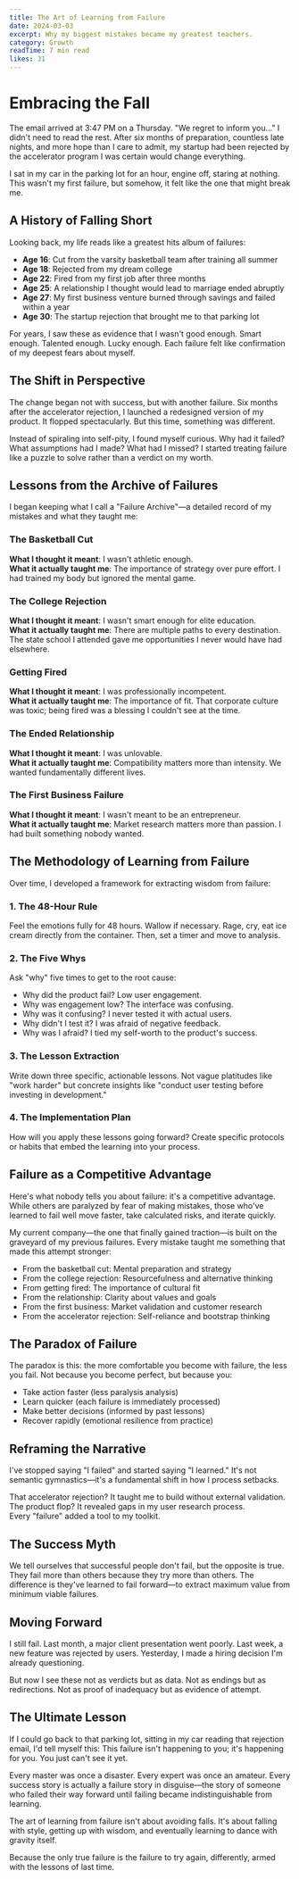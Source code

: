 ```yaml
---
title: The Art of Learning from Failure
date: 2024-03-03
excerpt: Why my biggest mistakes became my greatest teachers.
category: Growth
readTime: 7 min read
likes: 31
---
```


# Embracing the Fall

The email arrived at 3:47 PM on a Thursday. "We regret to inform you..." I didn't need to read the rest. After six months of preparation, countless late nights, and more hope than I care to admit, my startup had been rejected by the accelerator program I was certain would change everything.

I sat in my car in the parking lot for an hour, engine off, staring at nothing. This wasn't my first failure, but somehow, it felt like the one that might break me.

## A History of Falling Short

Looking back, my life reads like a greatest hits album of failures:

- **Age 16**: Cut from the varsity basketball team after training all summer
- **Age 18**: Rejected from my dream college
- **Age 22**: Fired from my first job after three months
- **Age 25**: A relationship I thought would lead to marriage ended abruptly
- **Age 27**: My first business venture burned through savings and failed within a year
- **Age 30**: The startup rejection that brought me to that parking lot

For years, I saw these as evidence that I wasn't good enough. Smart enough. Talented enough. Lucky enough. Each failure felt like confirmation of my deepest fears about myself.

## The Shift in Perspective

The change began not with success, but with another failure. Six months after the accelerator rejection, I launched a redesigned version of my product. It flopped spectacularly. But this time, something was different.

Instead of spiraling into self-pity, I found myself curious. Why had it failed? What assumptions had I made? What had I missed? I started treating failure like a puzzle to solve rather than a verdict on my worth.

## Lessons from the Archive of Failures

I began keeping what I call a "Failure Archive"—a detailed record of my mistakes and what they taught me:

### The Basketball Cut
**What I thought it meant**: I wasn't athletic enough.  
**What it actually taught me**: The importance of strategy over pure effort. I had trained my body but ignored the mental game.

### The College Rejection
**What I thought it meant**: I wasn't smart enough for elite education.  
**What it actually taught me**: There are multiple paths to every destination. The state school I attended gave me opportunities I never would have had elsewhere.

### Getting Fired
**What I thought it meant**: I was professionally incompetent.  
**What it actually taught me**: The importance of fit. That corporate culture was toxic; being fired was a blessing I couldn't see at the time.

### The Ended Relationship
**What I thought it meant**: I was unlovable.  
**What it actually taught me**: Compatibility matters more than intensity. We wanted fundamentally different lives.

### The First Business Failure
**What I thought it meant**: I wasn't meant to be an entrepreneur.  
**What it actually taught me**: Market research matters more than passion. I had built something nobody wanted.

## The Methodology of Learning from Failure

Over time, I developed a framework for extracting wisdom from failure:

### 1. The 48-Hour Rule
Feel the emotions fully for 48 hours. Wallow if necessary. Rage, cry, eat ice cream directly from the container. Then, set a timer and move to analysis.

### 2. The Five Whys
Ask "why" five times to get to the root cause:
- Why did the product fail? Low user engagement.
- Why was engagement low? The interface was confusing.
- Why was it confusing? I never tested it with actual users.
- Why didn't I test it? I was afraid of negative feedback.
- Why was I afraid? I tied my self-worth to the product's success.

### 3. The Lesson Extraction
Write down three specific, actionable lessons. Not vague platitudes like "work harder" but concrete insights like "conduct user testing before investing in development."

### 4. The Implementation Plan
How will you apply these lessons going forward? Create specific protocols or habits that embed the learning into your process.

## Failure as a Competitive Advantage

Here's what nobody tells you about failure: it's a competitive advantage. While others are paralyzed by fear of making mistakes, those who've learned to fail well move faster, take calculated risks, and iterate quickly.

My current company—the one that finally gained traction—is built on the graveyard of my previous failures. Every mistake taught me something that made this attempt stronger:

- From the basketball cut: Mental preparation and strategy
- From the college rejection: Resourcefulness and alternative thinking
- From getting fired: The importance of cultural fit
- From the relationship: Clarity about values and goals
- From the first business: Market validation and customer research
- From the accelerator rejection: Self-reliance and bootstrap thinking

## The Paradox of Failure

The paradox is this: the more comfortable you become with failure, the less you fail. Not because you become perfect, but because you:
- Take action faster (less paralysis analysis)
- Learn quicker (each failure is immediately processed)
- Make better decisions (informed by past lessons)
- Recover rapidly (emotional resilience from practice)

## Reframing the Narrative

I've stopped saying "I failed" and started saying "I learned." It's not semantic gymnastics—it's a fundamental shift in how I process setbacks.

That accelerator rejection? It taught me to build without external validation.  
The product flop? It revealed gaps in my user research process.  
Every "failure" added a tool to my toolkit.

## The Success Myth

We tell ourselves that successful people don't fail, but the opposite is true. They fail more than others because they try more than others. The difference is they've learned to fail forward—to extract maximum value from minimum viable failures.

## Moving Forward

I still fail. Last month, a major client presentation went poorly. Last week, a new feature was rejected by users. Yesterday, I made a hiring decision I'm already questioning.

But now I see these not as verdicts but as data. Not as endings but as redirections. Not as proof of inadequacy but as evidence of attempt.

## The Ultimate Lesson

If I could go back to that parking lot, sitting in my car reading that rejection email, I'd tell myself this: This failure isn't happening to you; it's happening for you. You just can't see it yet.

Every master was once a disaster. Every expert was once an amateur. Every success story is actually a failure story in disguise—the story of someone who failed their way forward until failing became indistinguishable from learning.

The art of learning from failure isn't about avoiding falls. It's about falling with style, getting up with wisdom, and eventually learning to dance with gravity itself.

Because the only true failure is the failure to try again, differently, armed with the lessons of last time.